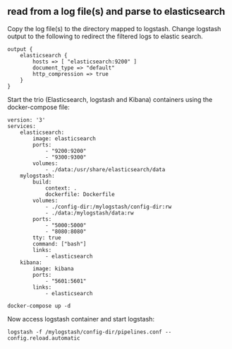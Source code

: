 
## read from a log file(s) and parse to elasticsearch


Copy the log file(s) to the directory mapped to logstash.
Change logstash output to the following to redirect the filtered logs to elastic search.

```
output {
    elasticsearch {
        hosts => [ "elasticsearch:9200" ]
        document_type => "default"
        http_compression => true
    }
}
```
Start the trio (Elasticsearch, logstash and Kibana) containers using the docker-compose file:


```
version: '3'
services:
    elasticsearch:
        image: elasticsearch
        ports:
            - "9200:9200"
            - "9300:9300"
        volumes:
            - ./data:/usr/share/elasticsearch/data
    mylogstash:
        build:
            context: .
            dockerfile: Dockerfile
        volumes:
            - ./config-dir:/mylogstash/config-dir:rw
            - ./data:/mylogstash/data:rw
        ports:
            - "5000:5000"
            - "8080:8080"
        tty: true
        command: ["bash"]
        links:
            - elasticsearch
    kibana:
        image: kibana
        ports:
            - "5601:5601"
        links:
            - elasticsearch

```
```
docker-compose up -d
```
Now access logstash container and start logstash:

```
logstash -f /mylogstash/config-dir/pipelines.conf --config.reload.automatic
```

